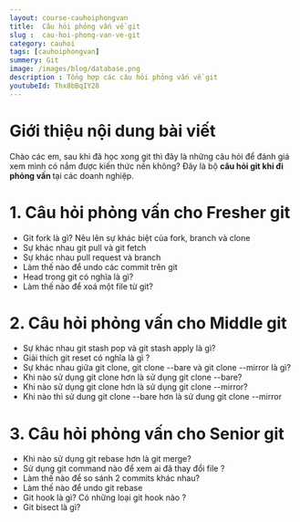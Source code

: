```yaml
---
layout: course-cauhoiphongvan
title:  Câu hỏi phỏng vấn về git
slug :  cau-hoi-phong-van-ve-git
category: cauhoi
tags: [cauhoiphongvan]
summery: Git
image: /images/blog/database.png
description : Tổng hợp các câu hỏi phỏng vấn về git
youtubeId: Thx8bBqIY28
---
```


# **Giới thiệu nội dung bài viết**

Chào các em, sau khi đã học xong  git thì đây là những câu hỏi để đánh giá xem mình có nắm được kiến thức nền không? Đây là bộ <b>câu hỏi git khi đi phỏng vấn </b> tại các doanh nghiệp.

# **1. Câu hỏi phỏng vấn cho Fresher git**

- Git fork là gì? Nêu lên sự khác biệt của fork, branch và clone
- Sự khác nhau git pull và git fetch
- Sự khác nhau pull request và branch
- Làm thế nào để undo các commit trên git
- Head trong git có nghĩa là gì?
- Làm thế nào để xoá một file từ git?

# **2. Câu hỏi phỏng vấn cho Middle git**

- Sự khác nhau git stash pop và git stash apply là gì?
- Giải thích git reset có nghĩa là gì ?
- Sự khác nhau giữa git clone, git clone --bare và git clone --mirror là gì?
- Khi nào sử dụng git clone hơn là sử dụng git clone --bare?
- Khi nào sử dụng git clone hơn là sử dụng git clone --mirror?
- Khi nào thì sử dung git clone --bare hơn là sử dung git clone --mirror

# **3. Câu hỏi phỏng vấn cho Senior git**

- Khi nào sử dụng git rebase hơn là git merge?
- Sử dụng git command nào để xem ai đã thay đổi file ?
- Làm thế nào để so sánh 2 commits khác nhau?
- Làm thế nào để undo git rebase
- Git hook là gì? Có những loại git hook nào ?
- Git bisect là gì?

